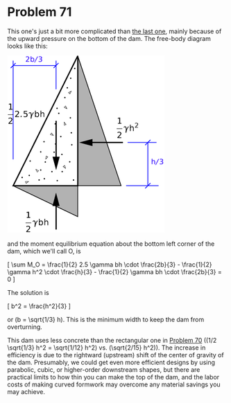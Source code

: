 # Problem 71 #

This one's just a bit more complicated than [the last one][1], mainly because of the upward pressure on the bottom of the dam. The free-body diagram looks like this:

<img src="images/071.png" />

and the moment equilibrium equation about the bottom left corner of the dam, which we'll call O, is

\[ \sum M_O = \frac{1}{2} 2.5 \gamma bh \cdot \frac{2b}{3} - \frac{1}{2} \gamma h^2 \cdot \frac{h}{3} - \frac{1}{2} \gamma bh \cdot \frac{2b}{3} = 0 \]

The solution is

\[ b^2 = \frac{h^2}{3} \]

or \(b = \sqrt{1/3} h\). This is the minimum width to keep the dam from overturning.

This dam uses less concrete than the rectangular one in [Problem 70][1] (\(1/2 \sqrt{1/3} h^2 = \sqrt{1/12} h^2\) vs. \(\sqrt{2/15} h^2\)). The increase in efficiency is due to the rightward (upstream) shift of the center of gravity of the dam. Presumably, we could get even more efficient designs by using parabolic, cubic, or higher-order downstream shapes, but there are practical limits to how thin you can make the top of the dam, and the labor costs of making curved formwork may overcome any material savings you may achieve.

[1]: problem070.html


